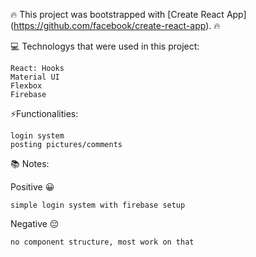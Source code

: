 🔥 This project was bootstrapped with [Create React App] (https://github.com/facebook/create-react-app). 🔥

💻 Technologys that were used in this project:

    React: Hooks
    Material UI
    Flexbox
    Firebase

⚡Functionalities:

    login system
    posting pictures/comments

📚 Notes:

Positive 😀

    simple login system with firebase setup

Negative 😔

    no component structure, most work on that
